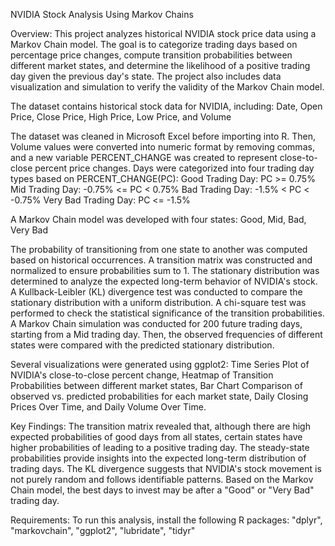NVIDIA Stock Analysis Using Markov Chains

Overview:
This project analyzes historical NVIDIA stock price data using a Markov Chain model. The goal is to categorize trading days based on percentage price changes, compute transition probabilities between different market states, and determine the likelihood 
of a positive trading day given the previous day's state. The project also includes data visualization and simulation to verify the validity of the Markov Chain model.

The dataset contains historical stock data for NVIDIA, including:
Date, Open Price, Close Price, High Price, Low Price, and Volume

The dataset was cleaned in Microsoft Excel before importing into R. Then, Volume values were converted into numeric format by removing commas, and a new variable PERCENT_CHANGE was created to represent close-to-close percent price changes.
Days were categorized into four trading day types based on PERCENT_CHANGE(PC):
Good Trading Day: PC >= 0.75%
Mid Trading Day: -0.75% <= PC < 0.75%
Bad Trading Day: -1.5% < PC < -0.75%
Very Bad Trading Day: PC <= -1.5%

A Markov Chain model was developed with four states:
Good,
Mid,
Bad,
Very Bad

The probability of transitioning from one state to another was computed based on historical occurrences. A transition matrix was constructed and normalized to ensure probabilities sum to 1. The stationary distribution was determined to analyze 
the expected long-term behavior of NVIDIA's stock. A Kullback-Leibler (KL) divergence test was conducted to compare the stationary distribution with a uniform distribution. A chi-square test was performed to check the statistical significance of the transition probabilities.
A Markov Chain simulation was conducted for 200 future trading days, starting from a Mid trading day. Then, the observed frequencies of different states were compared with the predicted stationary distribution.

Several visualizations were generated using ggplot2:
Time Series Plot of NVIDIA's close-to-close percent change,
Heatmap of Transition Probabilities between different market states,
Bar Chart Comparison of observed vs. predicted probabilities for each market state,
Daily Closing Prices Over Time, and
Daily Volume Over Time.

Key Findings:
The transition matrix revealed that, although there are high expected probabilities of good days from all states, certain states have higher probabilities of leading to a positive trading day.
The steady-state probabilities provide insights into the expected long-term distribution of trading days. The KL divergence suggests that NVIDIA's stock movement is not purely random and follows identifiable patterns.
Based on the Markov Chain model, the best days to invest may be after a "Good" or "Very Bad" trading day.

Requirements:
To run this analysis, install the following R packages:
"dplyr",
"markovchain",
"ggplot2",
"lubridate",
"tidyr"


